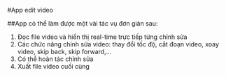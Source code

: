 #App edit video

##App có thể làm được một vài tác vụ đơn giản sau:
1. Đọc file video và hiển thị real-time trực tiếp từng chỉnh sửa
2. Các chức năng chỉnh sửa video: thay đổi tốc độ, cắt đoạn video, xoay video, skip back, skip forward,…
3. Có thể hoàn tác chỉnh sửa
4. Xuất file video cuối cùng


